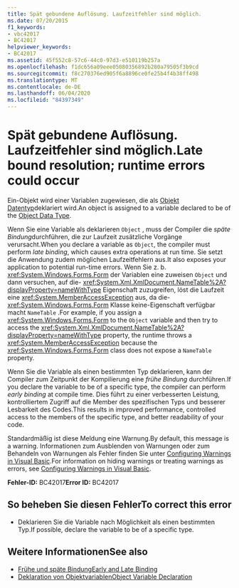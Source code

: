 ```yaml
---
title: Spät gebundene Auflösung. Laufzeitfehler sind möglich.
ms.date: 07/20/2015
f1_keywords:
- vbc42017
- BC42017
helpviewer_keywords:
- BC42017
ms.assetid: 45f552c8-57c6-44c0-97d3-e510119b257a
ms.openlocfilehash: f1dc656a09eee05080356892b280a79505f3b9cd
ms.sourcegitcommit: f8c270376ed905f6a8896ce0fe25b4f4b38ff498
ms.translationtype: MT
ms.contentlocale: de-DE
ms.lasthandoff: 06/04/2020
ms.locfileid: "84397349"
---
```

# <a name="late-bound-resolution-runtime-errors-could-occur"></a><span data-ttu-id="71735-102">Spät gebundene Auflösung. Laufzeitfehler sind möglich.</span><span class="sxs-lookup"><span data-stu-id="71735-102">Late bound resolution; runtime errors could occur</span></span>
<span data-ttu-id="71735-103">Ein-Objekt wird einer Variablen zugewiesen, die als [Objekt Datentyp](../data-types/object-data-type.md)deklariert wird.</span><span class="sxs-lookup"><span data-stu-id="71735-103">An object is assigned to a variable declared to be of the [Object Data Type](../data-types/object-data-type.md).</span></span>  
  
 <span data-ttu-id="71735-104">Wenn Sie eine Variable als deklarieren `Object` , muss der Compiler die *späte Bindung*durchführen, die zur Laufzeit zusätzliche Vorgänge verursacht.</span><span class="sxs-lookup"><span data-stu-id="71735-104">When you declare a variable as `Object`, the compiler must perform *late binding*, which causes extra operations at run time.</span></span> <span data-ttu-id="71735-105">Sie setzt die Anwendung zudem möglichen Laufzeitfehlern aus.</span><span class="sxs-lookup"><span data-stu-id="71735-105">It also exposes your application to potential run-time errors.</span></span> <span data-ttu-id="71735-106">Wenn Sie z. b. <xref:System.Windows.Forms.Form> der Variablen eine zuweisen `Object` und dann versuchen, auf die- <xref:System.Xml.XmlDocument.NameTable%2A?displayProperty=nameWithType> Eigenschaft zuzugreifen, löst die Laufzeit eine <xref:System.MemberAccessException> aus, da die- <xref:System.Windows.Forms.Form> Klasse keine-Eigenschaft verfügbar macht `NameTable` .</span><span class="sxs-lookup"><span data-stu-id="71735-106">For example, if you assign a <xref:System.Windows.Forms.Form> to the `Object` variable and then try to access the <xref:System.Xml.XmlDocument.NameTable%2A?displayProperty=nameWithType> property, the runtime throws a <xref:System.MemberAccessException> because the <xref:System.Windows.Forms.Form> class does not expose a `NameTable` property.</span></span>  
  
 <span data-ttu-id="71735-107">Wenn Sie die Variable als einen bestimmten Typ deklarieren, kann der Compiler zum Zeitpunkt der Kompilierung eine *frühe Bindung* durchführen.</span><span class="sxs-lookup"><span data-stu-id="71735-107">If you declare the variable to be of a specific type, the compiler can perform *early binding* at compile time.</span></span> <span data-ttu-id="71735-108">Dies führt zu einer verbesserten Leistung, kontrolliertem Zugriff auf die Member des spezifischen Typs und besserer Lesbarkeit des Codes.</span><span class="sxs-lookup"><span data-stu-id="71735-108">This results in improved performance, controlled access to the members of the specific type, and better readability of your code.</span></span>  
  
 <span data-ttu-id="71735-109">Standardmäßig ist diese Meldung eine Warnung.</span><span class="sxs-lookup"><span data-stu-id="71735-109">By default, this message is a warning.</span></span> <span data-ttu-id="71735-110">Informationen zum Ausblenden von Warnungen oder zum Behandeln von Warnungen als Fehler finden Sie unter [Configuring Warnings in Visual Basic](/visualstudio/ide/configuring-warnings-in-visual-basic).</span><span class="sxs-lookup"><span data-stu-id="71735-110">For information on hiding warnings or treating warnings as errors, see [Configuring Warnings in Visual Basic](/visualstudio/ide/configuring-warnings-in-visual-basic).</span></span>  
  
 <span data-ttu-id="71735-111">**Fehler-ID:** BC42017</span><span class="sxs-lookup"><span data-stu-id="71735-111">**Error ID:** BC42017</span></span>  
  
## <a name="to-correct-this-error"></a><span data-ttu-id="71735-112">So beheben Sie diesen Fehler</span><span class="sxs-lookup"><span data-stu-id="71735-112">To correct this error</span></span>  
  
- <span data-ttu-id="71735-113">Deklarieren Sie die Variable nach Möglichkeit als einen bestimmten Typ.</span><span class="sxs-lookup"><span data-stu-id="71735-113">If possible, declare the variable to be of a specific type.</span></span>  
  
## <a name="see-also"></a><span data-ttu-id="71735-114">Weitere Informationen</span><span class="sxs-lookup"><span data-stu-id="71735-114">See also</span></span>

- [<span data-ttu-id="71735-115">Frühe und späte Bindung</span><span class="sxs-lookup"><span data-stu-id="71735-115">Early and Late Binding</span></span>](../../programming-guide/language-features/early-late-binding/index.md)
- [<span data-ttu-id="71735-116">Deklaration von Objektvariablen</span><span class="sxs-lookup"><span data-stu-id="71735-116">Object Variable Declaration</span></span>](../../programming-guide/language-features/variables/object-variable-declaration.md)
